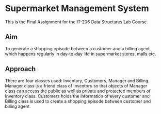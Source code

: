 # Supermarket Management System
This is the Final Assignment for the IT-206 Data Structures Lab Course.

## Aim
To generate a shopping episode between a customer and a billing agent which happens regularly in day-to-day life in supermarket stores, malls etc.

## Approach
There are four classes used: Inventory, Customers, Manager and Billing. Manager class is a friend class of Inventory so that objects of Manager class can access the public as well as private and protected members of Inventory class. Customers holds the information of every customer and Billing class is used to create a shopping episode between customer and billing agent.
